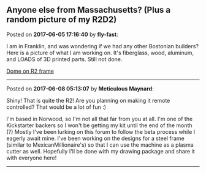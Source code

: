 ## Anyone else from Massachusetts? (Plus a random picture of my R2D2)
Posted on **2017-06-05 17:16:40** by **fly-fast**:

I am in Franklin, and was wondering if we had any other Bostonian builders?  Here is a picture of what I am working on.  It's fiberglass, wood, aluminum, and LOADS of 3D printed parts.  Still not done.



 [Dome on R2 frame](../../images/F6/6y/F66y_domeonr2frame.jpg.jpg)

---

Posted on **2017-06-08 05:13:07** by **Meticulous Maynard**:

Shiny! That is quite the R2! Are you planning on making it remote controlled? That would be a lot of fun :)



I'm based in Norwood, so I'm not all that far from you at all. I'm one of the Kickstarter backers so I won't be getting my kit until the end of the month (?) Mostly I've been lurking on this forum to follow the beta process while I eagerly await mine. I've been working on the designs for a steel frame (similar to MexicanMillionaire's) so that I can use the machine as a plasma cutter as well. Hopefully I'll be done with my drawing package and share it with everyone here!

---

